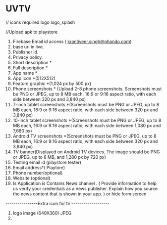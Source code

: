 # UVTV


// icons required
logo 
logo_splash


//Upload apk to playstore

1. Firebase Email id access ( krantiveer.singh@phando.com)
2. base url in live.
3. Publisher id. 
4. Privacy policy.
5. Short description *
6. Full description *
7. App name *
8. App icon *(512X512)
9. Feature graphic *(1,024 px by 500 px)
10. Phone screenshots * (Upload 2–8 phone screenshots. Screenshots must be PNG or JPEG, up to 8 MB each, 16:9 or 9:16 aspect ratio, with each side between 320 px and 3,840 px)
11. 7-inch tablet screenshots *(Screenshots must be PNG or JPEG, up to 8 MB each, 16:9 or 9:16 aspect ratio, with each side between 320 px and 3,840 px)
12. 10-inch tablet screenshots *(Screenshots must be PNG or JPEG, up to 8 MB each, 16:9 or 9:16 aspect ratio, with each side between 1,080 px and 7,680 px)
13. Android TV screenshots *(Screenshots must be PNG or JPEG, up to 8 MB each, 16:9 or 9:16 aspect ratio, with each side between 320 px and 3,840 px)
14. TV banner(Displayed on Android TV devices. The image should be PNG or JPEG, up to 8 MB, and 1,280 px by 720 px)
15. Testing email id (playstore tester)
16. Email address*( Playtore) 
17. Phone number(optional)
18. Website (optional)
19. Is Application is Contains News channel . ( Provide information to help us verify your credentials as a news publisher. Explain how you source the news content that is shown in your app. ) or hide form screen 

----------------Extra icon for tv -------------------
1. logo image (640X360) JPEG
2. 





